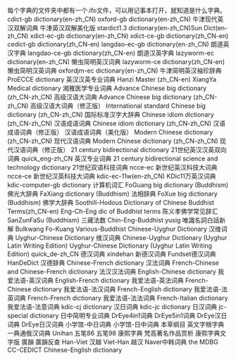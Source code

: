 每个字典的文件夹中都有一个.ifo文件，可以用记事本打开，就知道是什么字典。
cdict-gb dictionary(en-zh_CN) oxford-gb dictionary(en-zh_CN) 牛津现代英汉双解词典 牛津英汉双解美化版 stardict1.3 dictionary(en-zh_CN)Sun Dict(en-zh_CN) xdict-ec-gb dictionary(en-zh_CN) xdict-ce-gb dictionary(zh_CN-en) cedict-gb dictionary(zh_CN-en) langdao-ec-gb dictionary(en-zh_CN) 朗道英汉字典 langdao-ce-gb dictionary(zh_CN-en) 朗道汉英字典 lazyworm-ec dictionary(en-zh_CN) 懒虫简明英汉词典 lazyworm-ce dictionary(zh_CN-en) 懒虫简明汉英词典 oxfordjm-ec dictionary(en-zh_CN) 牛津简明英汉袖珍辞典 ProECCE dictionary 英汉汉英专业词典 Hanzi Master (zh_CN-en) XiangYa Medical dictionary 湘雅医学专业词典 Advance Chinese big dictionary (zh_CN-zh_CN) 高级汉语大词典 Advance Chinese big dictionary (zh_CN-zh_CN) 高级汉语大词典（修正版） International standard Chinese big dictionary (zh_CN-zh_CN) 国际标准汉字大辞典 Chinese idiom dictionary (zh_CN-zh_CN) 汉语成语词典 Chinese idiom dictionary (zh_CN-zh_CN) 汉语成语词典（修正版） 汉语成语词典（美化版） Modern Chinese dictionary (zh_CN-zh_CN) 现代汉语词典 Modern Chinese dictionary (zh_CN-zh_CN) 现代汉语词典（修正版） 21 century bidirectional dictionary 21世纪英汉汉英双向词典 quick_eng-zh_CN 英汉专业词典 21 century bidirectional science and technology dictionary 21世纪双语科技词典 ncce-ec 新世纪英汉科技大词典 ncce-ce 新世纪汉英科技大词典 kdic-ec-11w(en-zh_CN) KDic11万英汉词典 kdic-computer-gb dictionary 计算机词汇 FoGuang big dictionary (Buddhism) 佛光大辞典 FaXiang dictionary (Buddhism) 法相辞典 FoXue big dictionary (Buddhism) 佛学大辞典 Soothill-Hodous Dictionary of Chinese Buddhist Terms(zh_CN-en) Eng-Ch-Eng dic of Buddhist terms 陈义孝佛学常见辞汇 SanZunFaSu (Buddhism) 三藏法数 Chin-Eng-Buddhist yusig 唯識名詞白話新解 Bulkwang Fo-Kuang Various-Buddhist Chinese-Uyghur Dictionary 汉维词典 Uyghur-Chinese Dictionary 维汉词典 Chinese-Uyghur Dictionary (Uyghur Latin Writing Edition) Uyghur-Chinese Dictionary (Uyghur Latin Writing Edition) quick_de-zh_CN 德汉词典 xindehan 新德汉词典 Fundset德汉词典 HanDeDict 汉德辞典 Chinese-French dictionary 汉法词典 French-Chinese and Chinese-French dictionary 法汉汉法词典 English-Chinese dictionary 我爱法语-英汉词典 English-French dictionary 我爱法语-英法词典 French-Chinese dictionary 我爱法语-法汉词典 French-English dictionary 我爱法语-法英词典 French-French dictionary 我爱法语-法法词典 French-Italian dictionary 我爱法语-法意词典 kdic-cj dictionary 汉日词典 kdic-jc dictionary 日汉词典 jc-special dictionary 日中简明专业词典 DrEye4in1词典 DrEye5in1词典 DrEye汉日词典 DrEye日汉词典 小学馆-中日词典 小学馆-日中词典 本草纲目 英文字根字典 一典通俄汉词典 Unihan 五笔86 五笔98 康熙字典 梵高著名作品赏析 康熙字典文字版 廣韻 廣韻反查 Han-Viet 汉越 Viet-Han 越汉 Naver中韩词典 the MDBG CC-CEDICT Chinese-English dictionary

